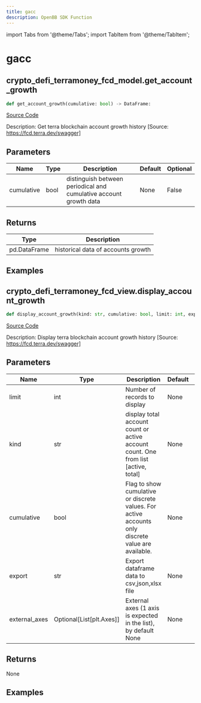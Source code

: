 ```yaml
---
title: gacc
description: OpenBB SDK Function
---
```


import Tabs from '@theme/Tabs';
import TabItem from '@theme/TabItem';

# gacc

<Tabs>
<TabItem value="model" label="Model" default>

## crypto_defi_terramoney_fcd_model.get_account_growth

```python title='openbb_terminal/cryptocurrency/defi/terramoney_fcd_model.py'
def get_account_growth(cumulative: bool) -> DataFrame:
```
[Source Code](https://github.com/OpenBB-finance/OpenBBTerminal/tree/main/openbb_terminal/cryptocurrency/defi/terramoney_fcd_model.py#L262)

Description: Get terra blockchain account growth history [Source: https://fcd.terra.dev/swagger]

## Parameters

| Name | Type | Description | Default | Optional |
| ---- | ---- | ----------- | ------- | -------- |
| cumulative | bool | distinguish between periodical and cumulative account growth data | None | False |

## Returns

| Type | Description |
| ---- | ----------- |
| pd.DataFrame | historical data of accounts growth |

## Examples



</TabItem>
<TabItem value="view" label="View">

## crypto_defi_terramoney_fcd_view.display_account_growth

```python title='openbb_terminal/cryptocurrency/defi/terramoney_fcd_view.py'
def display_account_growth(kind: str, cumulative: bool, limit: int, export: str, external_axes: Union[List[matplotlib.axes._axes.Axes], NoneType]) -> None:
```
[Source Code](https://github.com/OpenBB-finance/OpenBBTerminal/tree/main/openbb_terminal/cryptocurrency/defi/terramoney_fcd_view.py#L139)

Description: Display terra blockchain account growth history [Source: https://fcd.terra.dev/swagger]

## Parameters

| Name | Type | Description | Default | Optional |
| ---- | ---- | ----------- | ------- | -------- |
| limit | int | Number of records to display | None | False |
| kind | str | display total account count or active account count. One from list [active, total] | None | False |
| cumulative | bool | Flag to show cumulative or discrete values. For active accounts only discrete value are available. | None | False |
| export | str | Export dataframe data to csv,json,xlsx file | None | False |
| external_axes | Optional[List[plt.Axes]] | External axes (1 axis is expected in the list), by default None | None | True |

## Returns

None

## Examples



</TabItem>
</Tabs>